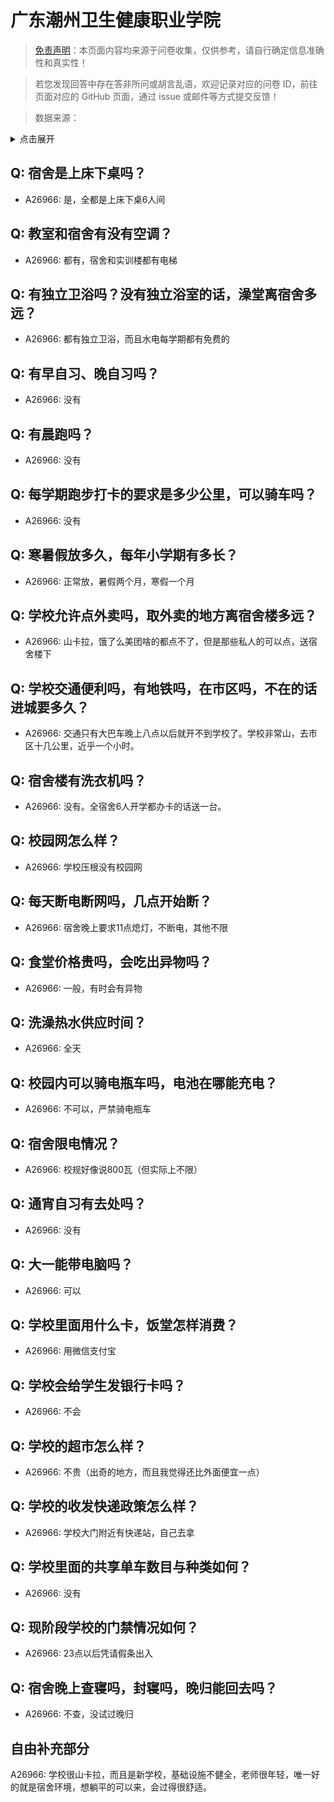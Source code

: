 # 广东潮州卫生健康职业学院

> [免责声明](https://colleges.chat/#_3)：本页面内容均来源于问卷收集，仅供参考，请自行确定信息准确性和真实性！

> 若您发现回答中存在答非所问或胡言乱语，欢迎记录对应的问卷 ID，前往页面对应的 GitHub 页面，通过 issue 或邮件等方式提交反馈！

> 数据来源：

<details><summary>点击展开</summary>
<ul>
<li>A26966: 匿名 (2024 年 09 月)</li>
</ul>
</details>

## Q: 宿舍是上床下桌吗？

- A26966: 是，全都是上床下桌6人间

## Q: 教室和宿舍有没有空调？

- A26966: 都有，宿舍和实训楼都有电梯

## Q: 有独立卫浴吗？没有独立浴室的话，澡堂离宿舍多远？

- A26966: 都有独立卫浴，而且水电每学期都有免费的

## Q: 有早自习、晚自习吗？

- A26966: 没有

## Q: 有晨跑吗？

- A26966: 没有

## Q: 每学期跑步打卡的要求是多少公里，可以骑车吗？

- A26966: 没有

## Q: 寒暑假放多久，每年小学期有多长？

- A26966: 正常放，暑假两个月，寒假一个月

## Q: 学校允许点外卖吗，取外卖的地方离宿舍楼多远？

- A26966: 山卡拉，饿了么美团啥的都点不了，但是那些私人的可以点，送宿舍楼下

## Q: 学校交通便利吗，有地铁吗，在市区吗，不在的话进城要多久？

- A26966: 交通只有大巴车晚上八点以后就开不到学校了。学校非常山，去市区十几公里，近乎一个小时。

## Q: 宿舍楼有洗衣机吗？

- A26966: 没有。全宿舍6人开学都办卡的话送一台。

## Q: 校园网怎么样？

- A26966: 学校压根没有校园网

## Q: 每天断电断网吗，几点开始断？

- A26966: 宿舍晚上要求11点熄灯，不断电，其他不限

## Q: 食堂价格贵吗，会吃出异物吗？

- A26966: 一般，有时会有异物

## Q: 洗澡热水供应时间？

- A26966: 全天

## Q: 校园内可以骑电瓶车吗，电池在哪能充电？

- A26966: 不可以，严禁骑电瓶车

## Q: 宿舍限电情况？

- A26966: 校规好像说800瓦（但实际上不限）

## Q: 通宵自习有去处吗？

- A26966: 没有

## Q: 大一能带电脑吗？

- A26966: 可以

## Q: 学校里面用什么卡，饭堂怎样消费？

- A26966: 用微信支付宝

## Q: 学校会给学生发银行卡吗？

- A26966: 不会

## Q: 学校的超市怎么样？

- A26966: 不贵（出奇的地方，而且我觉得还比外面便宜一点）

## Q: 学校的收发快递政策怎么样？

- A26966: 学校大门附近有快递站，自己去拿

## Q: 学校里面的共享单车数目与种类如何？

- A26966: 没有

## Q: 现阶段学校的门禁情况如何？

- A26966: 23点以后凭请假条出入

## Q: 宿舍晚上查寝吗，封寝吗，晚归能回去吗？

- A26966: 不查，没试过晚归

## 自由补充部分

A26966: 学校很山卡拉，而且是新学校，基础设施不健全，老师很年轻，唯一好的就是宿舍环境，想躺平的可以来，会过得很舒适。